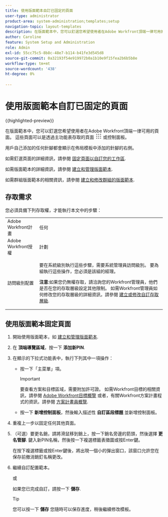 ```yaml
---
title: 使用版面範本自訂已固定的頁面
user-type: administrator
product-area: system-administration;templates;setup
navigation-topic: layout-templates
description: 在版面範本中，您可以釘選您希望使用者在Adobe Workfront頂端一律可用的頁面。 這些頁面可以是透過主功能表或控制面板存取的頁面。
author: Caroline
feature: System Setup and Administration
role: Admin
exl-id: 55cc75c5-8b8c-48e7-b114-b41fe3d545d8
source-git-commit: 0a32193f54e919972b0a1b10e9f15fea2b6b5b8e
workflow-type: tm+mt
source-wordcount: '438'
ht-degree: 0%

---
```


# 使用版面範本自訂已固定的頁面

{{highlighted-preview}}

在版面範本中，您可以釘選您希望使用者在Adobe Workfront頂端一律可用的頁面。 這些頁面可以是透過主功能表存取的頁面 ![](assets/main-menu-icon.png) 或控制面板。

用戶自己添加的任何針腳都會顯示在佈局模板中添加的針腳的右側。

如需釘選頁面的詳細資訊，請參閱 [固定頁面以自訂您的工作區](../../../workfront-basics/the-new-workfront-experience/pin-pages.md).

如需版面範本的詳細資訊，請參閱 [建立和管理版面範本](../../../administration-and-setup/customize-workfront/use-layout-templates/create-and-manage-layout-templates.md).

如需群組版面範本的相關資訊，請參閱 [建立和修改群組的版面範本](../../../administration-and-setup/manage-groups/work-with-group-objects/create-and-modify-a-groups-layout-templates.md).

## 存取需求

您必須具備下列存取權，才能執行本文中的步驟：

<table style="table-layout:auto"> 
 <col> 
 <col> 
 <tbody> 
  <tr> 
   <td role="rowheader">Adobe Workfront計畫</td> 
   <td>任何</td> 
  </tr> 
  <tr> 
   <td role="rowheader">Adobe Workfront授權</td> 
   <td>計劃</td> 
  </tr> 
  <tr> 
   <td role="rowheader">訪問級別配置</td> 
   <td> <p>要在系統級別執行這些步驟，需要系統管理員訪問級別。
要為組執行這些操作，您必須是該組的經理。</p> <p><b>注意</b>:如果您仍無權存取，請洽詢您的Workfront管理員，他們是否在您的存取層級設定其他限制。 如需Workfront管理員如何修改您的存取層級的詳細資訊，請參閱 <a href="../../../administration-and-setup/add-users/configure-and-grant-access/create-modify-access-levels.md" class="MCXref xref">建立或修改自訂存取層級</a>.</p> </td> 
  </tr> 
 </tbody> 
</table>

## 使用版面範本固定頁面

1. 開始使用版面範本，如 [建立和管理版面範本](../../../administration-and-setup/customize-workfront/use-layout-templates/create-and-manage-layout-templates.md).
1. 在 **頂端導覽區域**，按一下 **添加新PIN**.

1. 在顯示的下拉式功能表中，執行下列其中一項操作：

   * 按一下「主菜單」項。

      >[!IMPORTANT]
      >
      >要查看方案和目標區域，需要附加許可證。 如需Workfront目標的相關資訊，請參閱 [Adobe Workfront目標概覽](../../../workfront-goals/goal-management/wf-goals-overview.md) 或者，有關Workfront方案計畫程式的資訊，請參閱 [方案計畫員概覽](../../../scenario-planner/scenario-planner-overview.md).

   * 按一下 **新增控制面板**，然後輸入描述性 **自訂區段標題** 並新增控制面板。

1. 重複上一步以固定任何其他頁面。

1. <span class="preview"> （可選）要更名銷，請將滑鼠移到銷上，按一下銷名旁邊的箭頭，然後選擇 **更名管腳**. 鍵入新PIN名稱，然後按一下複選標籤表徵圖或按Enter鍵。</span>

   <span class="preview"> 在按下複選標籤或按Enter鍵後，將出現一個小的彈出窗口，該窗口允許您在保存前撤消銷釘名稱更改。</span>

1. 繼續自訂配置範本。

   或

   如果您已完成自訂，請按一下 **儲存**.

   >[!TIP]
   >
   >您可以按一下 **儲存** 您隨時可以保存進度，稍後繼續修改模板。
